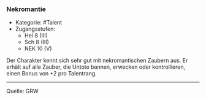 ### Nekromantie

- Kategorie: #Talent
- Zugangsstufen:
  - Hei 8 (III)
  - Sch 8 (III)
  - NEK 10 (V)

Der Charakter kennt sich sehr gut mit nekromantischen Zaubern aus. Er erhält auf alle Zauber, die Untote bannen, erwecken oder kontrollieren, einen Bonus von +2 pro Talentrang.

---

Quelle: GRW
